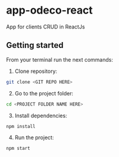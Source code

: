 # app-odeco-react

App for clients CRUD in ReactJs

## Getting started

From your terminal run the next commands:

1) Clone repository:
```bash
git clone <GIT REPO HERE>
```
2) Go to the project folder:
```bash
cd <PROJECT FOLDER NAME HERE>
```
3) Install dependencies:

```bash
npm install
```
4) Run the project:
```bash
npm start
```
